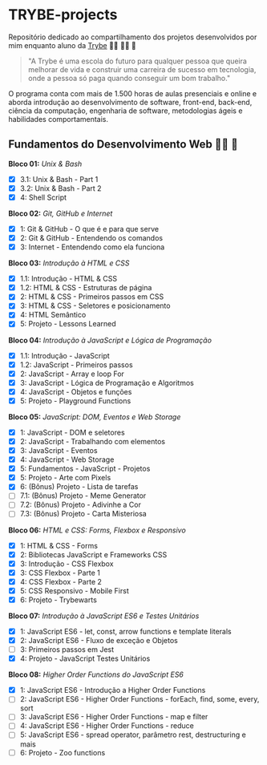 # TRYBE-projects
Repositório dedicado ao compartilhamento dos projetos desenvolvidos por mim enquanto aluno da [Trybe](www.betrybe.com) :man_technologist: :man_student: :rocket:

> "A Trybe é uma escola do futuro para qualquer pessoa que queira melhorar de vida e construir uma carreira de sucesso em tecnologia, onde a pessoa só paga quando conseguir um bom trabalho."

O programa conta com mais de 1.500 horas de aulas presenciais e online e aborda introdução ao desenvolvimento de software, front-end, back-end, ciência da computação, engenharia de software, metodologias ágeis e habilidades comportamentais.


## Fundamentos do Desenvolvimento Web :construction_worker_man: :construction:
**Bloco 01:** _Unix & Bash_
- [x] 3.1: Unix & Bash - Part 1
- [x] 3.2: Unix & Bash - Part 2
- [x] 4: Shell Script 

**Bloco 02:** _Git, GitHub e Internet_
- [x] 1: Git & GitHub - O que é e para que serve
- [x] 2: Git & GitHub - Entendendo os comandos
- [x] 3: Internet - Entendendo como ela funciona

**Bloco 03:** _Introdução à HTML e CSS_
- [x] 1.1: Introdução - HTML & CSS
- [x] 1.2: HTML & CSS - Estruturas de página
- [x] 2: HTML & CSS - Primeiros passos em CSS
- [x] 3: HTML & CSS - Seletores e posicionamento
- [x] 4: HTML Semântico
- [x] 5: Projeto - Lessons Learned

**Bloco 04:** _Introdução à JavaScript e Lógica de Programação_
- [x] 1.1: Introdução - JavaScript
- [x] 1.2: JavaScript - Primeiros passos
- [x] 2: JavaScript - Array e loop For
- [x] 3: JavaScript - Lógica de Programação e Algoritmos
- [x] 4: JavaScript - Objetos e funções
- [x] 5: Projeto - Playground Functions

**Bloco 05:** _JavaScript: DOM, Eventos e Web Storage_
- [x] 1: JavaScript - DOM e seletores
- [x] 2: JavaScript - Trabalhando com elementos
- [x] 3: JavaScript - Eventos
- [x] 4: JavaScript - Web Storage
- [x] 5: Fundamentos - JavaScript - Projetos
- [x] 5: Projeto - Arte com Pixels
- [x] 6: (Bônus) Projeto - Lista de tarefas
- [ ] 7.1: (Bônus) Projeto - Meme Generator
- [ ] 7.2: (Bônus) Projeto - Adivinhe a Cor
- [ ] 7.3: (Bônus) Projeto - Carta Misteriosa

**Bloco 06:** _HTML e CSS: Forms, Flexbox e Responsivo_
- [x] 1: HTML & CSS - Forms
- [x] 2: Bibliotecas JavaScript e Frameworks CSS
- [x] 3: Introdução - CSS Flexbox
- [x] 3: CSS Flexbox - Parte 1
- [x] 4: CSS Flexbox - Parte 2
- [x] 5: CSS Responsivo - Mobile First
- [x] 6: Projeto - Trybewarts

**Bloco 07:** _Introdução à JavaScript ES6 e Testes Unitários_
- [x] 1: JavaScript ES6 - let, const, arrow functions e template literals
- [x] 2: JavaScript ES6 - Fluxo de exceção e Objetos
- [ ] 3: Primeiros passos em Jest
- [x] 4: Projeto - JavaScript Testes Unitários

**Bloco 08:** _Higher Order Functions do JavaScript ES6_
- [x] 1: JavaScript ES6 - Introdução a Higher Order Functions
- [ ] 2: JavaScript ES6 - Higher Order Functions - forEach, find, some, every, sort
- [ ] 3: JavaScript ES6 - Higher Order Functions - map e filter
- [ ] 4: JavaScript ES6 - Higher Order Functions - reduce
- [ ] 5: JavaScript ES6 - spread operator, parâmetro rest, destructuring e mais
- [ ] 6: Projeto - Zoo functions